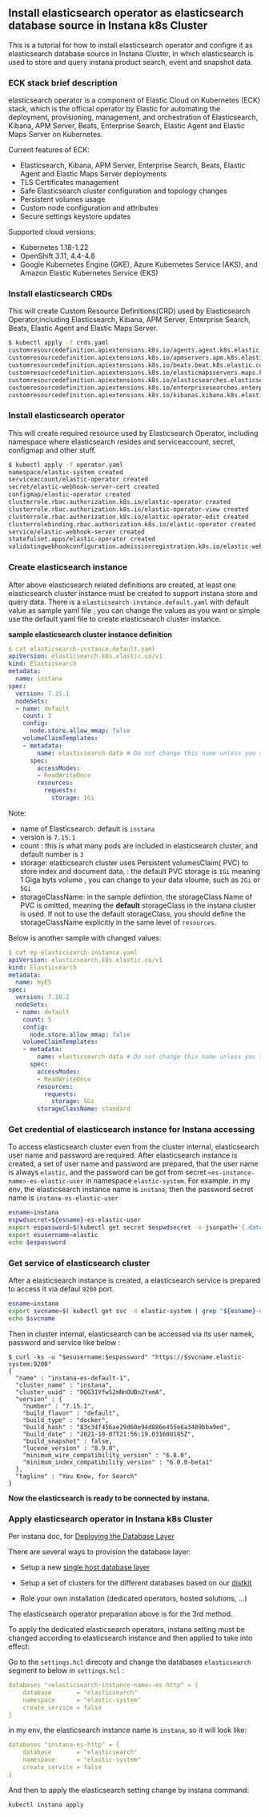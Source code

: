 ## Install elasticsearch operator as elasticsearch database source in Instana k8s Cluster

This is a tutorial for how to install elasticsearch operator and configre it as elasticsearch database source in Instana Cluster, in which elasticsearch is used to store and query instana product search, event and snapshot data.



### ECK stack brief description

elasticsearch operator is a component of Elastic Cloud on Kubernetes (ECK) stack, which is the official operator by Elastic for automating the deployment, provisioning, management, and orchestration of Elasticsearch, Kibana, APM Server, Beats, Enterprise Search, Elastic Agent and Elastic Maps Server on Kubernetes.

Current features of ECK:
  - Elasticsearch, Kibana, APM Server, Enterprise Search, Beats, Elastic Agent and Elastic Maps Server deployments
  - TLS Certificates management
  - Safe Elasticsearch cluster configuration and topology changes
  - Persistent volumes usage
  - Custom node configuration and attributes
  - Secure settings keystore updates

Supported cloud versions:
  - Kubernetes 1.18-1.22
  - OpenShift 3.11, 4.4-4.8
  - Google Kubernetes Engine (GKE), Azure Kubernetes Service (AKS), and Amazon Elastic Kubernetes Service (EKS)



### Install elasticsearch CRDs 

This will create Custom Resource Definitions(CRD) used by Elasticsearch Operator,including Elasticsearch, Kibana, APM Server, Enterprise Search, Beats, Elastic Agent and Elastic Maps Server.
```sh
$ kubectl apply -f crds.yaml
customresourcedefinition.apiextensions.k8s.io/agents.agent.k8s.elastic.co created
customresourcedefinition.apiextensions.k8s.io/apmservers.apm.k8s.elastic.co created
customresourcedefinition.apiextensions.k8s.io/beats.beat.k8s.elastic.co created
customresourcedefinition.apiextensions.k8s.io/elasticmapsservers.maps.k8s.elastic.co created
customresourcedefinition.apiextensions.k8s.io/elasticsearches.elasticsearch.k8s.elastic.co created
customresourcedefinition.apiextensions.k8s.io/enterprisesearches.enterprisesearch.k8s.elastic.co created
customresourcedefinition.apiextensions.k8s.io/kibanas.kibana.k8s.elastic.co created
```



### Install elasticsearch operator 

This will create required resource used by Elasticsearch Operator, including namespace where elasticsearch resides and serviceaccount, secret, configmap and other stuff.
```sh
$ kubectl apply -f operator.yaml
namespace/elastic-system created
serviceaccount/elastic-operator created
secret/elastic-webhook-server-cert created
configmap/elastic-operator created
clusterrole.rbac.authorization.k8s.io/elastic-operator created
clusterrole.rbac.authorization.k8s.io/elastic-operator-view created
clusterrole.rbac.authorization.k8s.io/elastic-operator-edit created
clusterrolebinding.rbac.authorization.k8s.io/elastic-operator created
service/elastic-webhook-server created
statefulset.apps/elastic-operator created
validatingwebhookconfiguration.admissionregistration.k8s.io/elastic-webhook.k8s.elastic.co created
```



### Create elasticsearch instance 

After above elasticsearch related definitions are created, at least one elasticsearch cluster instance must be created to support instana store and query data.  There is a `elasticsearch-instance.default.yaml`  with default value as sample yaml file  , you can change the values as you want or simple use the default yaml file to create elasticsearch cluster instance.

**sample elasticsearch cluster instance definition**
```yaml
$ cat elasticsearch-instance.default.yaml
apiVersion: elasticsearch.k8s.elastic.co/v1
kind: Elasticsearch
metadata:
  name: instana
spec:
  version: 7.15.1
  nodeSets:
  - name: default
    count: 3
    config:
      node.store.allow_mmap: false
    volumeClaimTemplates:
    - metadata:
        name: elasticsearch-data # Do not change this name unless you set up a volume mount for the data path.
      spec:
        accessModes:
        - ReadWriteOnce
        resources:
          requests:
            storage: 1Gi
```

Note:
- name of Elasticsearch: default is `instana`
- version is `7.15.1`
- count : this is what many pods are included in elasticsearch cluster, and default number  is `3`
- storage: elasticsearch cluster uses Persistent volumesClaim( PVC) to store index and document data, :  the default PVC storage is `1Gi` meaning 1 Giga byts volume , you can change to your data vloume, such as `2Gi` or `5Gi`
- storageClassName:  in the sample defintion, the storageClass Name of PVC is omitted, meaning the **default** storageClass in the instana cluster is used. If not to use the default storageClass, you should define the storageClassName explicitly in the same level of `resources`.


Below is another sample with changed  values: 
```yaml
$ cat my-elasticsearch-instance.yaml
apiVersion: elasticsearch.k8s.elastic.co/v1
kind: Elasticsearch
metadata:
  name: myES 
spec:
  version: 7.10.2
  nodeSets:
  - name: default
    count: 5
    config:
      node.store.allow_mmap: false
    volumeClaimTemplates:
    - metadata:
        name: elasticsearch-data # Do not change this name unless you set up a volume mount for the data path.
      spec:
        accessModes:
        - ReadWriteOnce
        resources:
          requests:
            storage: 5Gi
        storageClassName: standard
```



### Get credential of elasticsearch instance for Instana accessing
To access elasticsearch cluster even from the cluster internal, elasticsearch user name and password are required. After elasticsearch instance is created, a set of user name and password are prepared, that the user name is always `elastic`, and the password can be got from secret `<es-instance-name>-es-elastic-user` in namespace `elastic-system`. For example. in my env, the elasticsearch instance name is `instana`, then the password secret name is `instana-es-elastic-user`

```sh
esname=instana
espwdsecret=${esname}-es-elastic-user
export espassword=$(kubectl get secret $espwdsecret -o jsonpath='{.data.elastic}' -n elastic-system | base64 -d )
export esusername=elastic
echo $espassword
```



###  Get service of elasticsearch cluster

After a elasticsearch instance is created, a elasticsearch service is prepared to access it via defaul `9200` port. 
```sh
esname=instana
export svcname=$( kubectl get svc -n elastic-system | grep "${esname}-es-http" | awk '{ print $1 }')
echo $svcname
```

Then in cluster internal, elasticsearch can be accessed via its user namek, password and service like below : 
```console
$ curl -ks -u "$esusername:$espassword" "https://$svcname.elastic-system:9200"
{
  "name" : "instana-es-default-1",
  "cluster_name" : "instana",
  "cluster_uuid" : "DQG31VfwS2mNnOUBn2YxmA",
  "version" : {
    "number" : "7.15.1",
    "build_flavor" : "default",
    "build_type" : "docker",
    "build_hash" : "83c34f456ae29d60e94d886e455e6a3409bba9ed",
    "build_date" : "2021-10-07T21:56:19.031608185Z",
    "build_snapshot" : false,
    "lucene_version" : "8.9.0",
    "minimum_wire_compatibility_version" : "6.8.0",
    "minimum_index_compatibility_version" : "6.0.0-beta1"
  },
  "tagline" : "You Know, for Search"
}

```



**Now the elasticsearch is ready to be connected by instana.**



### Apply elasticsearch operator in Instana k8s Cluster

Per instana doc, for [Deploying the Database Layer](https://www.instana.com/docs/release-209/self_hosted_instana_k8s/installation/#deploying-the-database-layer)

There are several ways to provision the database layer:

- Setup a new [single host database layer](https://www.instana.com/docs/release-209/self_hosted_instana_k8s/single_host_database)
- Setup a set of clusters for the different databases based on our [distkit](https://github.com/instana/onprem-distkit)

- Role your own installation (dedicated operators, hosted solutions, ...)

  

The elasticsearch operator preparation above is for the 3rd method. 

To apply the dedicated elasticsearch operators, instana setting must be changed according to elasticsearch instance and then applied to take into effect:

Go to the `settings.hcl` direcoty and change the databases `elasticsearch` segment to below in `settings.hcl`  : 

```yaml
databases "<elasticsearch-instance-name>-es-http" = {
    database       = "elasticsearch"
    namespace      = "elastic-system"
    create_service = false
}
```

in my env, the elasticsearch instance name is `instana`, so it will look like:

```yaml
databases "instana-es-http" = {
    database       = "elasticsearch"
    namespace      = "elastic-system"
    create_service = false
}
```



And then to apply the elasticsearch setting change by instana command:

```sh
kubectl instana apply
```

